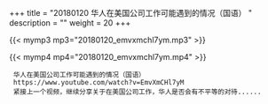 +++
title = "20180120  华人在美国公司工作可能遇到的情况（国语） "
description = ""
weight = 20
+++

{{< mymp3 mp3="20180120_emvxmchl7ym.mp3" >}}

{{< mymp4 mp4="20180120_emvxmchl7ym.mp4" >}}

     华人在美国公司工作可能遇到的情况（国语） 
     https://www.youtube.com/watch?v=EmvXmCHl7yM 
     紧接上一个视频，继续分享关于在美国公司工作，华人是否会有不平等的对待...... 
